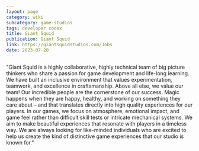 ```yaml
---
layout: page
category: wiki
subcategory: game-studios
tags: developer codex
title: Giant Squid
publication: Giant Squid
link: https://giantsquidstudios.com/Jobs
date: 2023-07-20
---
```


"Giant Squid is a highly collaborative, highly technical team of big picture thinkers who share a passion for game development and life-long learning. We have built an inclusive environment that values experimentation, teamwork, and excellence in craftsmanship. Above all else, we value our team! Our incredible people are the cornerstone of our success. Magic happens when they are happy, healthy, and working on something they care about – and that translates directly into high quality experiences for our players. In our games, we focus on atmosphere, emotional impact, and game feel rather than difficult skill tests or intricate mechanical systems. We aim to make beautiful experiences that resonate with players in a timeless way. We are always looking for like-minded individuals who are excited to help us create the kind of distinctive game experiences that our studio is known for."
